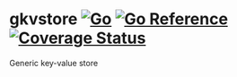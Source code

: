 # gkvstore [![Go](https://github.com/plexsysio/gkvstore/workflows/Go/badge.svg)](https://github.com/plexsysio/gkvstore/actions) [![Go Reference](https://pkg.go.dev/badge/github.com/plexsysio/gkvstore.svg)](https://pkg.go.dev/github.com/plexsysio/gkvstore) [![Coverage Status](https://coveralls.io/repos/github/plexsysio/gkvstore/badge.svg?branch=main)](https://coveralls.io/github/plexsysio/gkvstore?branch=main)
Generic key-value store
